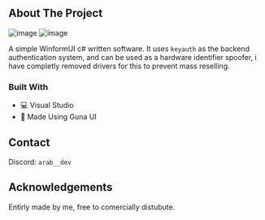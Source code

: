 

<!-- ABOUT THE PROJECT -->
## About The Project

![image](https://github.com/Byte-1337/WinformUI-Spoofer/assets/128874433/e8f1eeb1-a879-49db-8991-3c8a8fdf7b5d)
![image](https://cdn.discordapp.com/attachments/1104828502794059810/1158493734456017017/Screenshot_2023-10-02_155913.png)


A simple WinformUI c# written software. It uses `keyauth` as the backend authentication system, and can be used as a hardware identifier spoofer, i have completly removed drivers for this to prevent mass reselling. 

### Built With

* 💻 Visual Studio
* 🔮 Made Using Guna UI

## Contact
Discord: `arab__dev`



<!-- ACKNOWLEDGEMENTS -->
## Acknowledgements

Entirly made by me, free to comercially distubute.

